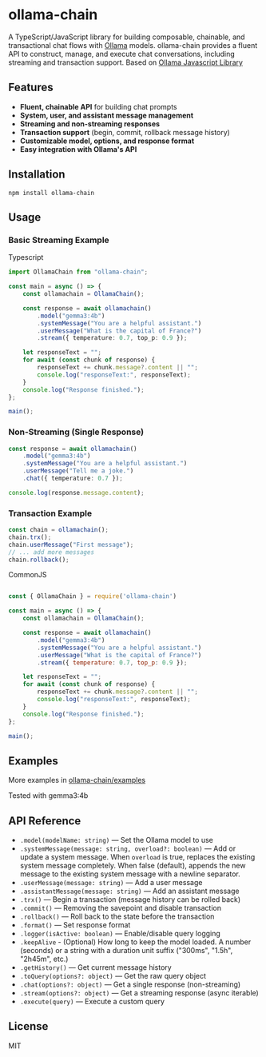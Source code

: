 # ollama-chain

A TypeScript/JavaScript library for building composable, chainable, and transactional chat flows with [Ollama](https://ollama.com/) models. ollama-chain provides a fluent API to construct, manage, and execute chat conversations, including streaming and transaction support. Based on [Ollama Javascript Library](https://www.npmjs.com/package/ollama)

## Features

- **Fluent, chainable API** for building chat prompts
- **System, user, and assistant message management**
- **Streaming and non-streaming responses**
- **Transaction support** (begin, commit, rollback message history)
- **Customizable model, options, and response format**
- **Easy integration with Ollama's API**

## Installation

```
npm install ollama-chain
```

## Usage

### Basic Streaming Example

Typescript

```typescript
import OllamaChain from "ollama-chain";

const main = async () => {
    const ollamachain = OllamaChain();

    const response = await ollamachain()
        .model("gemma3:4b")
        .systemMessage("You are a helpful assistant.")
        .userMessage("What is the capital of France?")
        .stream({ temperature: 0.7, top_p: 0.9 });

    let responseText = "";
    for await (const chunk of response) {
        responseText += chunk.message?.content || "";
        console.log("responseText:", responseText);
    }
    console.log("Response finished.");
};

main();
```

### Non-Streaming (Single Response)

```typescript
const response = await ollamachain()
    .model("gemma3:4b")
    .systemMessage("You are a helpful assistant.")
    .userMessage("Tell me a joke.")
    .chat({ temperature: 0.7 });

console.log(response.message.content);
```

### Transaction Example

```typescript
const chain = ollamachain();
chain.trx();
chain.userMessage("First message");
// ... add more messages
chain.rollback();
```

CommonJS

```javascript

const { OllamaChain } = require('ollama-chain')

const main = async () => {
    const ollamachain = OllamaChain();

    const response = await ollamachain()
        .model("gemma3:4b")
        .systemMessage("You are a helpful assistant.")
        .userMessage("What is the capital of France?")
        .stream({ temperature: 0.7, top_p: 0.9 });

    let responseText = "";
    for await (const chunk of response) {
        responseText += chunk.message?.content || "";
        console.log("responseText:", responseText);
    }
    console.log("Response finished.");
};

main();
```

## Examples

 More examples in [ollama-chain/examples](https://github.com/dmytro-rudenko/ollama-chain/tree/main/examples)

 Tested with gemma3:4b

## API Reference

- `.model(modelName: string)` — Set the Ollama model to use
- `.systemMessage(message: string, overload?: boolean)` — Add or update a system message. When `overload` is true, replaces the existing system message completely. When false (default), appends the new message to the existing system message with a newline separator.
- `.userMessage(message: string)` — Add a user message
- `.assistantMessage(message: string)` — Add an assistant message
- `.trx()` — Begin a transaction (message history can be rolled back)
- `.commit()` — Removing the savepoint and disable transaction
- `.rollback()` — Roll back to the state before the transaction
- `.format()` — Set response format
- `.logger(isActive: boolean)` — Enable/disable query logging
- `.keepAlive` -  (Optional) How long to keep the model loaded. A number (seconds) or a string with a duration unit suffix ("300ms", "1.5h", "2h45m", etc.)
- `.getHistory()` — Get current message history
- `.toQuery(options?: object)` — Get the raw query object
- `.chat(options?: object)` — Get a single response (non-streaming)
- `.stream(options?: object)` — Get a streaming response (async iterable)
- `.execute(query)` — Execute a custom query

## License

MIT
